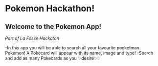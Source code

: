 # Pokemon Hackathon!

## Welcome to the Pokemon App!
_Part of La Fosse Hackaton_

-In this app you will be able to search all your favourite ~~pocketman~~ Pokemon! A Pokecard will appear with its name, image and type! 
-Search and add as many Pokecards as you ✨desire✨! 

